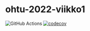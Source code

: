 # ohtu-2022-viikko1
![GitHub Actions](https://github.com/hamidaebadi/ohtu-2022-viikko1/workflows/CI/badge.svg)
[![codecov](https://codecov.io/gh/hamidaebadi/ohtu-2022-viikko1/branch/master/graph/badge.svg?token=273AOKHRX4)](https://codecov.io/gh/hamidaebadi/ohtu-2022-viikko1)